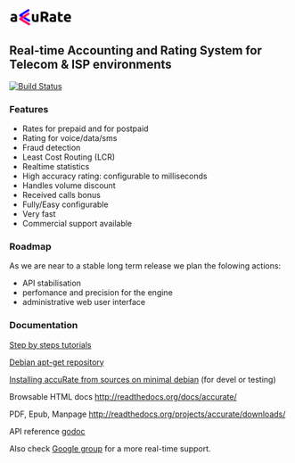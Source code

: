 [logo]: https://github.com/accurateproject/accurate/blob/master/docs/images/logo.png "AccuRate"
<img src="https://github.com/accurateproject/accurate/blob/master/docs/images/accurate.png" alt="AccuRate" height="30px"/>
## Real-time Accounting and Rating System for Telecom & ISP environments ##

[![Build Status](https://secure.travis-ci.org/accurateproject/accurate.png)](http://travis-ci.org/accurateproject/accurate)

### Features ###
+ Rates for prepaid and for postpaid
+ Rating for voice/data/sms
+ Fraud detection
+ Least Cost Routing (LCR)
+ Realtime statistics
+ High accuracy rating: configurable to milliseconds
+ Handles volume discount
+ Received calls bonus
+ Fully/Easy configurable
+ Very fast
+ Commercial support available

### Roadmap ###

As we are near to a stable long term release we plan the folowing actions:

+ API stabilisation
+ perfomance and precision for the engine
+ administrative web user interface

### Documentation ###
[Step by steps tutorials](https://accurate.readthedocs.org/en/latest/tut_freeswitch.html)

[Debian apt-get repository](https://accurate.readthedocs.org/en/latest/tut_freeswitch_installs.html#accurate)

[Installing accuRate from sources on minimal debian](https://asciinema.org/a/0lwlputceg52xssqgra7wjza0) (for devel or testing)

Browsable HTML docs http://readthedocs.org/docs/accurate/

PDF, Epub, Manpage http://readthedocs.org/projects/accurate/downloads/

API reference [godoc](http://godoc.org/github.com/accurateproject/accurate/apier)

Also check [Google group](https://groups.google.com/forum/#!forum/accurate) for a more real-time support.

